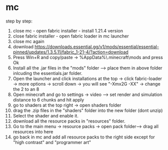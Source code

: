 # mc
step by step:
1. close mc - open fabric installer - install 1.21.4 version
2. close fabric installer - open fabric loader in mc launcher
3. close mc again
4. download https://downloads.essential.gg/v1/mods/essential/essential-pinned/updates/1.3.5.11/fabric_1-21-4/?action=download 
5. Press Win+R and copy/paste -> %AppData%\\.minecraft\mods and press Ok
6. Install all the .jar files in the "mods" folder --> place them in above folder inlcuding the essentials.jar folder.
7. Open the launcher and click installations at the top -> click fabric-loader -> more options -> scroll down -> you will see "-Xmx2G -XX" -> change the 2 to an 8
8. Open minecraft and go to settings -> video --> set render and simulation distance to 6 chunks and hit apply
9. go to shaders at the top right -> open shaders folder
10. drag the .zip  files in the "shaders" folder into the new folder (dont unzip)
11. Select the shader and enable it.
12. download all the resource packs in "resources" folder.
14. Go to the main menu -> resource packs -> open pack folder--> drag all resources into here
15. go back in mc and add all resource packs to the right side except for "high contrast" and "programmer art"
